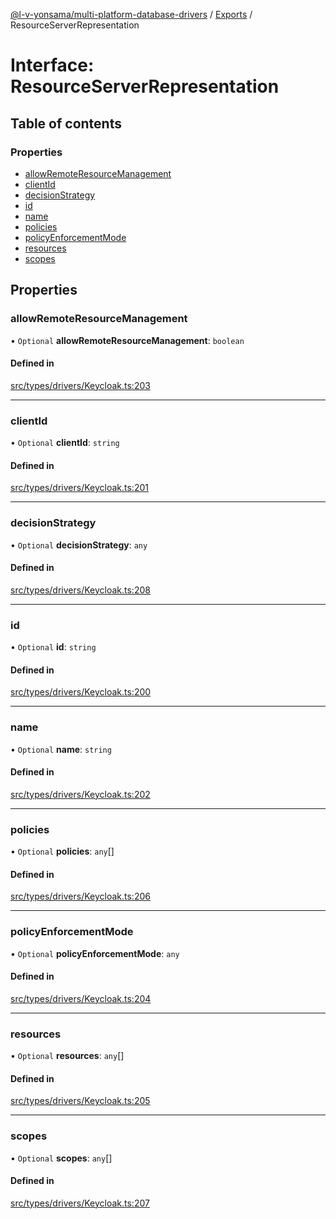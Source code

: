 [@l-v-yonsama/multi-platform-database-drivers](../README.md) / [Exports](../modules.md) / ResourceServerRepresentation

# Interface: ResourceServerRepresentation

## Table of contents

### Properties

- [allowRemoteResourceManagement](ResourceServerRepresentation.md#allowremoteresourcemanagement)
- [clientId](ResourceServerRepresentation.md#clientid)
- [decisionStrategy](ResourceServerRepresentation.md#decisionstrategy)
- [id](ResourceServerRepresentation.md#id)
- [name](ResourceServerRepresentation.md#name)
- [policies](ResourceServerRepresentation.md#policies)
- [policyEnforcementMode](ResourceServerRepresentation.md#policyenforcementmode)
- [resources](ResourceServerRepresentation.md#resources)
- [scopes](ResourceServerRepresentation.md#scopes)

## Properties

### allowRemoteResourceManagement

• `Optional` **allowRemoteResourceManagement**: `boolean`

#### Defined in

[src/types/drivers/Keycloak.ts:203](https://github.com/l-v-yonsama/db-drivers/blob/914d912/src/types/drivers/Keycloak.ts#L203)

___

### clientId

• `Optional` **clientId**: `string`

#### Defined in

[src/types/drivers/Keycloak.ts:201](https://github.com/l-v-yonsama/db-drivers/blob/914d912/src/types/drivers/Keycloak.ts#L201)

___

### decisionStrategy

• `Optional` **decisionStrategy**: `any`

#### Defined in

[src/types/drivers/Keycloak.ts:208](https://github.com/l-v-yonsama/db-drivers/blob/914d912/src/types/drivers/Keycloak.ts#L208)

___

### id

• `Optional` **id**: `string`

#### Defined in

[src/types/drivers/Keycloak.ts:200](https://github.com/l-v-yonsama/db-drivers/blob/914d912/src/types/drivers/Keycloak.ts#L200)

___

### name

• `Optional` **name**: `string`

#### Defined in

[src/types/drivers/Keycloak.ts:202](https://github.com/l-v-yonsama/db-drivers/blob/914d912/src/types/drivers/Keycloak.ts#L202)

___

### policies

• `Optional` **policies**: `any`[]

#### Defined in

[src/types/drivers/Keycloak.ts:206](https://github.com/l-v-yonsama/db-drivers/blob/914d912/src/types/drivers/Keycloak.ts#L206)

___

### policyEnforcementMode

• `Optional` **policyEnforcementMode**: `any`

#### Defined in

[src/types/drivers/Keycloak.ts:204](https://github.com/l-v-yonsama/db-drivers/blob/914d912/src/types/drivers/Keycloak.ts#L204)

___

### resources

• `Optional` **resources**: `any`[]

#### Defined in

[src/types/drivers/Keycloak.ts:205](https://github.com/l-v-yonsama/db-drivers/blob/914d912/src/types/drivers/Keycloak.ts#L205)

___

### scopes

• `Optional` **scopes**: `any`[]

#### Defined in

[src/types/drivers/Keycloak.ts:207](https://github.com/l-v-yonsama/db-drivers/blob/914d912/src/types/drivers/Keycloak.ts#L207)
